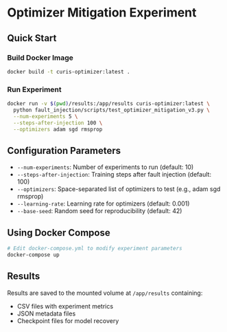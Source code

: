 # Optimizer Mitigation Experiment

## Quick Start

### Build Docker Image
```bash
docker build -t curis-optimizer:latest .
```

### Run Experiment
```bash
docker run -v $(pwd)/results:/app/results curis-optimizer:latest \
  python fault_injection/scripts/test_optimizer_mitigation_v3.py \
  --num-experiments 5 \
  --steps-after-injection 100 \
  --optimizers adam sgd rmsprop
```

## Configuration Parameters

- `--num-experiments`: Number of experiments to run (default: 10)
- `--steps-after-injection`: Training steps after fault injection (default: 100)
- `--optimizers`: Space-separated list of optimizers to test (e.g., adam sgd rmsprop)
- `--learning-rate`: Learning rate for optimizers (default: 0.001)
- `--base-seed`: Random seed for reproducibility (default: 42)

## Using Docker Compose

```bash
# Edit docker-compose.yml to modify experiment parameters
docker-compose up
```

## Results

Results are saved to the mounted volume at `/app/results` containing:
- CSV files with experiment metrics
- JSON metadata files
- Checkpoint files for model recovery